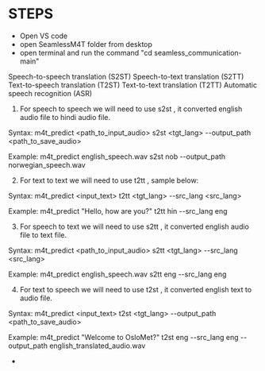 # STEPS
- Open VS code
- open SeamlessM4T folder from desktop
- open terminal and run the command "cd seamless_communication-main"

Speech-to-speech translation (S2ST)
Speech-to-text translation (S2TT)
Text-to-speech translation (T2ST)
Text-to-text translation (T2TT)
Automatic speech recognition (ASR)

1) For speech to speech we will need to use s2st , it converted english audio file to hindi audio file.

Syntax: m4t_predict <path_to_input_audio> s2st <tgt_lang> --output_path <path_to_save_audio>

Example: m4t_predict english_speech.wav s2st nob --output_path norwegian_speech.wav

2) For text to text we will need to use t2tt , sample below:

Syntax: m4t_predict <input_text> t2tt <tgt_lang> --src_lang <src_lang>

Example: m4t_predict "Hello, how are you?" t2tt hin --src_lang eng

3) For speech to text we will need to use s2tt , it converted english audio file to text file.

Syntax: m4t_predict <path_to_input_audio> s2tt <tgt_lang> --src_lang <src_lang>

Example: m4t_predict english_speech.wav s2tt eng --src_lang eng

4) For text to speech we will need to use t2st , it converted english text to audio file.

Syntax: m4t_predict <input_text> t2st <tgt_lang> --output_path <path_to_save_audio>

Example: m4t_predict "Welcome to OsloMet?" t2st eng --src_lang eng --output_path english_translated_audio.wav

-
